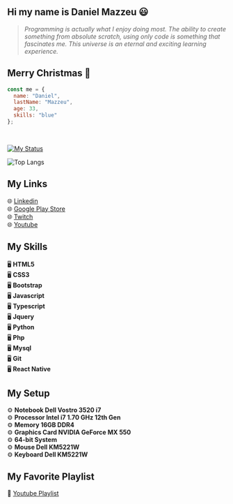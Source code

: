 ## Hi my name is Daniel Mazzeu 😃
<blockquote><em>Programming is actually what I enjoy doing most. The ability to create something from absolute scratch, using only code is something that fascinates me. This universe is an eternal and exciting learning experience.</em></blockquote>

## Merry Christmas 🎄
```javascript
const me = {
  name: "Daniel",
  lastName: "Mazzeu",
  age: 33,
  skills: "blue"
};
```

<br/>

<a href="https://git.io/streak-stats"><img src="https://streak-stats.demolab.com?user=danzzeu&theme=solarized-dark&hide_border=false&border_radius=5&card_width=970&background=EBEBEB00" alt="My Status" /></a>

![Top Langs](https://github-readme-stats.vercel.app/api/top-langs/?username=danzzeu&theme=transparent&langs_count=8&hide_border=false&background=EBEBEB00&border_radius=5&card_width=970)

## My Links
🌐 <a href="https://www.linkedin.com/in/danielmazzeulk" rel="follow" target="_blank">Linkedin</a> <br />
🌐 <a href="https://www.youtube.com/playlist?list=PLiduNjzudndvROdIuM9HornT6zeRk3FDn" rel="follow" target="_blank">Google Play Store</a> <br />
🌐 <a href="https://www.twitch.tv/danzzeu" rel="follow" target="_blank">Twitch</a> <br />
🌐 <a href="https://www.youtube.com/playlist?list=PLiduNjzudndvROdIuM9HornT6zeRk3FDn" rel="follow" target="_blank">Youtube</a> <br />

## My Skills
🖥️ **HTML5** <br />
🖥️ **CSS3** <br />
🖥️ **Bootstrap** <br />
🖥️ **Javascript** <br />
🖥️ **Typescript** <br />
🖥️ **Jquery** <br />
🖥️ **Python** <br />
🖥️ **Php** <br />
🖥️ **Mysql** <br />
🖥️ **Git** <br />
🖥️ **React Native** <br />

## My Setup
⚙️ **Notebook Dell Vostro 3520 i7** <br />
⚙️ **Processor Intel i7 1.70 GHz 12th Gen** <br />
⚙️ **Memory 16GB DDR4** <br />
⚙️ **Graphics Card NVIDIA GeForce MX 550** <br />
⚙️ **64-bit System** <br />
⚙️ **Mouse Dell KM5221W** <br />
⚙️ **Keyboard Dell KM5221W** <br />

## My Favorite Playlist
🎵 <a href="https://www.youtube.com/playlist?list=PLiduNjzudndvROdIuM9HornT6zeRk3FDn" rel="follow" target="_blank">Youtube Playlist</a>
